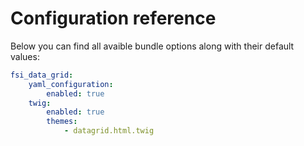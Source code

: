 # Configuration reference

Below you can find all avaible bundle options along with their default values:

```yaml
fsi_data_grid:
    yaml_configuration:
        enabled: true
    twig:
        enabled: true
        themes:
            - datagrid.html.twig
```
